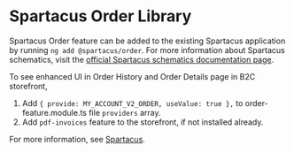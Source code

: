 # Spartacus Order Library

Spartacus Order feature can be added to the existing Spartacus application by running `ng add @spartacus/order`. For more information about Spartacus schematics, visit the [official Spartacus schematics documentation page](https://sap.github.io/spartacus-docs/schematics/).

To see enhanced UI in Order History and Order Details page in B2C storefront, 
1. Add `{ provide: MY_ACCOUNT_V2_ORDER, useValue: true },` to order-feature.module.ts file `providers` array.
2. Add `pdf-invoices` feature to the storefront, if not installed already.

For more information, see [Spartacus](https://github.com/SAP/spartacus).
